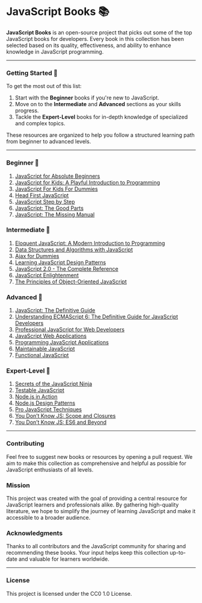 # JavaScript Books 📚

**JavaScript Books** is an open-source project that picks out some of the top JavaScript books for developers. Every book in this collection has been selected based on its quality, effectiveness, and ability to enhance knowledge in JavaScript programming.

---

### Getting Started 🚀

To get the most out of this list:

1. Start with the **Beginner** books if you're new to JavaScript.
2. Move on to the **Intermediate** and **Advanced** sections as your skills progress.
3. Tackle the **Expert-Level** books for in-depth knowledge of specialized and complex topics.

These resources are organized to help you follow a structured learning path from beginner to advanced levels.

---

### Beginner 📖

1. [JavaScript for Absolute Beginners](https://mymyeo.com/wp-content/uploads/2024/05/JavaScript-for-Absolute-Beginner.pdf)
2. [JavaScript for Kids: A Playful Introduction to Programming](https://www.ips.ac.rs/wp-content/uploads/2017/07/jsfkids.pdf)
3. [JavaScript For Kids For Dummies](https://pepa.holla.cz/wp-content/uploads/2015/11/JavaScript-For-Dummies-4th-Edition.pdf)
4. [Head First JavaScript](<https://aaronyeo.org/books_/JavaScript/Eric%20T.%20Freeman,%20Elisabeth%20Robson%20-%20Head%20First%20JavaScript%20Programming_%20A%20Brain-Friendly%20Guide-O%E2%80%99Reilly%20Media%20(2014).pdf>)
5. [JavaScript Step by Step](https://ptgmedia.pearsoncmg.com/images/9780735665934/samplepages/9780735665934.pdf)
6. [JavaScript: The Good Parts](https://andersonguelphjs.github.io/OReilly_JavaScript_The_Good_Parts_May_2008.pdf)
7. [JavaScript: The Missing Manual](https://pepa.holla.cz/wp-content/uploads/2016/08/JavaScript-The-Missing-Manual.pdf)

### Intermediate 📘

1. [Eloquent JavaScript: A Modern Introduction to Programming](https://eloquentjavascript.net/Eloquent_JavaScript_small.pdf)
2. [Data Structures and Algorithms with JavaScript](https://sar.ac.id/stmik_ebook/prog_file_file/PfuUScPyT9.pdf)
3. [Ajax for Dummies](https://theswissbay.ch/pdf/Gentoomen%20Library/Programming/Ajax/Ajax%20For%20Dummies%20%282006%29.pdf)
4. [Learning JavaScript Design Patterns](<https://github.com/manjunath5496/JavaScript-Programming-Books/blob/master/javs(12).pdf>)
5. [JavaScript 2.0 - The Complete Reference](<https://github.com/manjunath5496/JavaScript-Programming-Books/blob/master/javs(13).pdf>)
6. [JavaScript Enlightenment](<https://github.com/manjunath5496/JavaScript-Programming-Books/blob/master/javs(31).pdf>)
7. [The Principles of Object-Oriented JavaScript](<https://github.com/manjunath5496/JavaScript-Programming-Books/blob/master/javs(25).pdf>)

### Advanced 📗

1. [JavaScript: The Definitive Guide](<https://github.com/manjunath5496/JavaScript-Programming-Books/blob/master/javs(9).pdf>)
2. [Understanding ECMAScript 6: The Definitive Guide for JavaScript Developers](<https://github.com/manjunath5496/JavaScript-Programming-Books/blob/master/javs(20).pdf>)
3. [Professional JavaScript for Web Developers](<https://github.com/manjunath5496/JavaScript-Programming-Books/blob/master/javs(15).pdf>)
4. [JavaScript Web Applications](<https://github.com/manjunath5496/JavaScript-Programming-Books/blob/master/javs(8).pdf>)
5. [Programming JavaScript Applications](<https://github.com/manjunath5496/JavaScript-Programming-Books/blob/master/javs(16).pdf>)
6. [Maintainable JavaScript](<https://github.com/manjunath5496/JavaScript-Programming-Books/blob/master/javs(19).pdf>)
7. [Functional JavaScript](<https://github.com/manjunath5496/JavaScript-Programming-Books/blob/master/javs(30).pdf>)

### Expert-Level 📒

1. [Secrets of the JavaScript Ninja](<https://github.com/manjunath5496/JavaScript-Programming-Books/blob/master/javs(24).pdf>)
2. [Testable JavaScript](<https://github.com/manjunath5496/JavaScript-Programming-Books/blob/master/javs(28).pdf>)
3. [Node.js in Action](<https://github.com/manjunath5496/JavaScript-Programming-Books/blob/master/javs(21).pdf>)
4. [Node.js Design Patterns](<https://github.com/manjunath5496/JavaScript-Programming-Books/blob/master/javs(22).pdf>)
5. [Pro JavaScript Techniques](<https://github.com/manjunath5496/JavaScript-Programming-Books/blob/master/javs(23).pdf>)
6. [You Don’t Know JS: Scope and Closures](<https://github.com/manjunath5496/JavaScript-Programming-Books/blob/master/javs(18).pdf>)
7. [You Don’t Know JS: ES6 and Beyond](<https://github.com/manjunath5496/JavaScript-Programming-Books/blob/master/javs(26).pdf>)

---

### Contributing

Feel free to suggest new books or resources by opening a pull request. We aim to make this collection as comprehensive and helpful as possible for JavaScript enthusiasts of all levels.


### Mission

This project was created with the goal of providing a central resource for JavaScript learners and professionals alike. By gathering high-quality literature, we hope to simplify the journey of learning JavaScript and make it accessible to a broader audience.


### Acknowledgments

Thanks to all contributors and the JavaScript community for sharing and recommending these books. Your input helps keep this collection up-to-date and valuable for learners worldwide.



---

### License

This project is licensed under the CC0 1.0 License.
